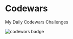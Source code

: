 # Codewars
My Daily Codewars Challenges

<img src="https://www.codewars.com/users/NAEEMGHADAI/badges/large" alt="codewars badge"/>
